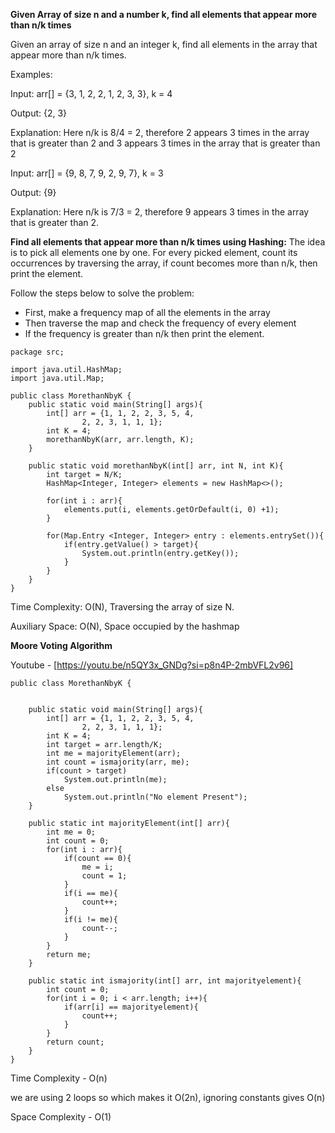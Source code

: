 **Given Array of size n and a number k, find all elements that appear more than n/k times**

Given an array of size n and an integer k, find all elements in the array that appear more than n/k times. 

Examples:

Input: arr[] = {3, 1, 2, 2, 1, 2, 3, 3}, k = 4

Output: {2, 3}

Explanation: Here n/k is 8/4 = 2, therefore 2 appears 3 times in the array that is greater than 2 and 3 appears 3 times in the array that is greater than 2

Input: arr[] = {9, 8, 7, 9, 2, 9, 7}, k = 3

Output: {9}

Explanation: Here n/k is 7/3 = 2, therefore 9 appears 3 times in the array that is greater than 2.

**Find all elements that appear more than n/k times using Hashing:**
The idea is to pick all elements one by one. For every picked element, count its occurrences by traversing the array, if count becomes more than n/k, then print the element.

Follow the steps below to solve the problem:

- First, make a frequency map of all the elements in the array
- Then traverse the map and check the frequency of every element
- If the frequency is greater than n/k then print the element.

```
package src;

import java.util.HashMap;
import java.util.Map;

public class MorethanNbyK {
    public static void main(String[] args){
        int[] arr = {1, 1, 2, 2, 3, 5, 4,
                2, 2, 3, 1, 1, 1};
        int K = 4;
        morethanNbyK(arr, arr.length, K);
    }

    public static void morethanNbyK(int[] arr, int N, int K){
        int target = N/K;
        HashMap<Integer, Integer> elements = new HashMap<>();

        for(int i : arr){
            elements.put(i, elements.getOrDefault(i, 0) +1);
        }

        for(Map.Entry <Integer, Integer> entry : elements.entrySet()){
            if(entry.getValue() > target){
                System.out.println(entry.getKey());
            }
        }
    }
}
```
Time Complexity: O(N), Traversing the array of size N.

Auxiliary Space: O(N), Space occupied by the hashmap

**Moore Voting Algorithm** 

Youtube - [https://youtu.be/n5QY3x_GNDg?si=p8n4P-2mbVFL2v96]

```
public class MorethanNbyK {


    public static void main(String[] args){
        int[] arr = {1, 1, 2, 2, 3, 5, 4,
                2, 2, 3, 1, 1, 1};
        int K = 4;
        int target = arr.length/K;
        int me = majorityElement(arr);
        int count = ismajority(arr, me);
        if(count > target)
            System.out.println(me);
        else
            System.out.println("No element Present");
    }

    public static int majorityElement(int[] arr){
        int me = 0;
        int count = 0;
        for(int i : arr){
            if(count == 0){
                me = i;
                count = 1;
            }
            if(i == me){
                count++;
            }
            if(i != me){
                count--;
            }
        }
        return me;
    }

    public static int ismajority(int[] arr, int majorityelement){
        int count = 0;
        for(int i = 0; i < arr.length; i++){
            if(arr[i] == majorityelement){
                count++;
            }
        }
        return count;
    }
}

```

Time Complexity - O(n) 

we are using 2 loops so which makes it O(2n), ignoring constants gives O(n)

Space Complexity - O(1)
